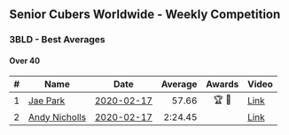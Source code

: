 ## Senior Cubers Worldwide - Weekly Competition
### 3BLD - Best Averages

#### Over 40

| # | Name | Date | Average | Awards | Video |
| :--: | -- | :--: | --: | :--: | -- |
| 1 | [Jae Park](../persons/jae_park.md) | [2020-02-17](2020-02-17.md) | 57.66 | 🏆 🥇 | [Link](https://www.facebook.com/events/173728187264773/permalink/173945660576359/) |
| 2 | [Andy Nicholls](../persons/andy_nicholls.md) | [2020-02-17](2020-02-17.md) | 2:24.45 |  | [Link](https://www.facebook.com/events/173728187264773/permalink/174217337215858/) |


<!-- Global site tag (gtag.js) - Google Analytics -->
<script async src="https://www.googletagmanager.com/gtag/js?id=UA-86348435-3">
<script>window.dataLayer = window.dataLayer || []; function gtag() {dataLayer.push(arguments);} gtag('js', new Date()); gtag('config', 'UA-86348435-3');</script>
